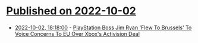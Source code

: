 # [Published on 2022-10-02](index.md)

* [2022-10-02, 18:18:00](https://games.slashdot.org/story/22/10/02/1642216/playstation-boss-jim-ryan-flew-to-brussels-to-voice-concerns-to-eu-over-xboxs-activision-deal?utm_source=rss1.0mainlinkanon&utm_medium=feed) - [PlayStation Boss Jim Ryan 'Flew To Brussels' To Voice Concerns To EU Over Xbox's Activision Deal](https://games.slashdot.org/story/22/10/02/1642216/playstation-boss-jim-ryan-flew-to-brussels-to-voice-concerns-to-eu-over-xboxs-activision-deal?utm_source=rss1.0mainlinkanon&utm_medium=feed)
